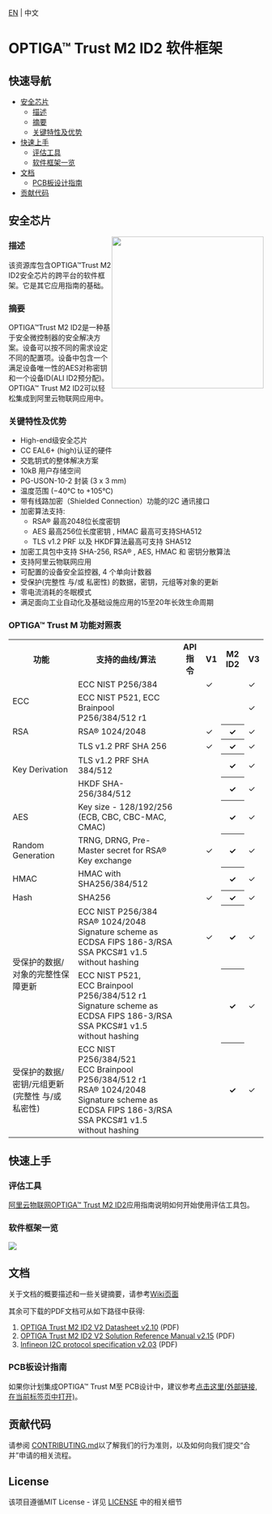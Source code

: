 [EN](./README.md) | 中文

# OPTIGA&trade; Trust M2 ID2 软件框架

## 快速导航

* [安全芯片](#安全芯片)
  * [描述](#描述)
  * [摘要](#摘要)
  * [关键特性及优势](#关键特性及优势)
* [快速上手](#快速上手)
  * [评估工具](#评估工具)
  * [软件框架一览](#软件框架一览)
* [文档](#文档)
  * [PCB板设计指南](#PCB板设计指南)
* [贡献代码](#贡献代码)


## 安全芯片

<img src="https://github.com/Infineon/Assets/raw/master/Pictures/lowres-OPTIGA%20Trust%20M2%20ID2%2010-2%20plain.tif.png" width="300" style="float:right">

### 描述

该资源库包含OPTIGA™Trust M2 ID2安全芯片的跨平台的软件框架。它是其它应用指南的基础。

### 摘要

OPTIGA™Trust M2 ID2是一种基于安全微控制器的安全解决方案。设备可以按不同的需求设定不同的配置项。设备中包含一个满足设备唯一性的AES对称密钥和一个设备ID(ALI ID2预分配)。OPTIGA™ Trust M2 ID2可以轻松集成到阿里云物联网应用中。

### 关键特性及优势

* High-end级安全芯片
* CC EAL6+ (high)认证的硬件
* 交匙钥式的整体解决方案
* 10kB 用户存储空间
* PG-USON-10-2 封装 (3 x 3 mm)
* 温度范围 (−40°C to +105°C)
* 带有线路加密（Shielded Connection）功能的I2C 通讯接口
* 加密算法支持: 
  * RSA® 最高2048位长度密钥
  * AES 最高256位长度密钥 , HMAC 最高可支持SHA512
  * TLS v1.2 PRF 以及 HKDF算法最高可支持 SHA512
* 加密工具包中支持 SHA-256, RSA® , AES, HMAC 和 密钥分散算法
* 支持阿里云物联网应用
* 可配置的设备安全监控器, 4 个单向计数器
* 受保护(完整性 与/或 私密性) 的数据，密钥，元组等对象的更新
* 零电流消耗的冬眠模式
* 满足面向工业自动化及基础设施应用的15至20年长效生命周期  

### OPTIGA&trade; Trust M 功能对照表

<table class="tg">
  <tr>
    <th class="tg-fymr">功能</th>
    <th class="tg-fymr">支持的曲线/算法</th>
    <th class="tg-fymr">API 指令</th>
    <th class="tg-fymr">V1</th>
    <th class="tg-fymr">M2 ID2</th>
    <th class="tg-fymr">V3</th>
  </tr>
  <tr>
    <td class="tg-c3ow" rowspan="2">ECC</td>
    <td class="tg-0pky">ECC NIST P256/384 </td>
    <td class="tg-0pky"></td>
    <td class="tg-0pky">✓</td>
    <td class="tg-0pky"> </td>
    <td class="tg-0pky">✓</td>
  </tr>
  <tr>
    <td class="tg-0pky">ECC NIST P521, ECC Brainpool P256/384/512 r1</td>
    <td class="tg-0pky"></td>
    <td class="tg-0pky"> </td>
    <td class="tg-0pky"> </td>
    <td class="tg-0pky">✓</td>
  </tr>
  <tr>
    <td class="tg-c3ow">RSA</td>
    <td class="tg-0pky">RSA® 1024/2048 </td>
    <td class="tg-0pky"></td>
    <td class="tg-0pky">✓</td>
    <th class="tg-0pky">✓</th>
    <td class="tg-0pky">✓</td>
  </tr>
  <tr>
    <td class="tg-c3ow" rowspan="3">Key Derivation</td>
    <td class="tg-0pky">TLS v1.2 PRF SHA 256 </td>
    <td class="tg-0pky"></td>
    <td class="tg-0pky">✓</td>
    <th class="tg-0pky">✓</th>
    <td class="tg-0pky">✓</td>
  </tr>
  <tr>
    <td class="tg-0pky">TLS v1.2 PRF SHA 384/512 </td>
    <td class="tg-0pky"></td>
    <td class="tg-0pky"> </td>
    <th class="tg-0pky">✓</th>
    <td class="tg-0pky">✓</td>
  </tr>
  <tr>
    <td class="tg-0pky">HKDF SHA-256/384/512  </td>
    <td class="tg-0pky"></td>
    <td class="tg-0pky"> </td>
    <th class="tg-0pky">✓</th>
    <td class="tg-0pky">✓</td>
  </tr>
  <tr>
    <td class="tg-c3ow">AES</td>
    <td class="tg-0pky">Key size - 128/192/256 (ECB, CBC, CBC-MAC, CMAC)</td>
    <td class="tg-0pky"></td>
    <td class="tg-0pky"> </td>
    <th class="tg-0pky">✓</th>
    <td class="tg-0pky">✓</td>
  </tr>
  <tr>
    <td class="tg-c3ow">Random Generation</td>
    <td class="tg-0pky">TRNG, DRNG, Pre-Master secret for RSA® Key exchange</td>
    <td class="tg-0pky"></td>
    <td class="tg-0pky">✓</td>
    <th class="tg-0pky">✓</th>
    <td class="tg-0pky">✓</td>
  </tr>
  <tr>
    <td class="tg-c3ow">HMAC</td>
    <td class="tg-0pky">HMAC with SHA256/384/512 </td>
    <td class="tg-0pky"></td>
    <td class="tg-0pky"> </td>
    <th class="tg-0pky">✓</th>
    <td class="tg-0pky">✓</td>
  </tr>
  <tr>
    <td class="tg-c3ow">Hash </td>
    <td class="tg-0pky">SHA256 </td>
    <td class="tg-0pky"></td>
    <td class="tg-0pky">✓</td>
    <th class="tg-0pky">✓</th>
    <td class="tg-0pky">✓</td>
  </tr>
  <tr>
    <td class="tg-c3ow" rowspan="2">受保护的数据/对象的完整性保障更新</td>
    <td class="tg-0pky">ECC NIST P256/384</br>RSA® 1024/2048 </br>Signature scheme as ECDSA FIPS 186-3/RSA SSA PKCS#1 v1.5 without hashing </td>
    <td class="tg-0pky"></td>
    <td class="tg-0pky">✓</td>
    <th class="tg-0pky">✓</th> 
    <td class="tg-0pky">✓</td>
  </tr>
  <tr>
    <td class="tg-c3ow">ECC NIST P521,</br>ECC Brainpool P256/384/512 r1</br>Signature scheme as ECDSA FIPS 186-3/RSA SSA PKCS#1 v1.5 without hashing</td>
    <td class="tg-0pky"></td>
    <td class="tg-0pky"> </td>
    <th class="tg-0pky">✓</th> 
    <td class="tg-0pky">✓</td>
  </tr>
  <tr>
    <td class="tg-c3ow">受保护的数据/密钥/元组更新 (完整性 与/或 私密性)</td>
    <td class="tg-0pky">ECC NIST P256/384/521</br>ECC Brainpool P256/384/512 r1</br>RSA® 1024/2048</br>Signature scheme as ECDSA FIPS 186-3/RSA SSA PKCS#1 v1.5 without hashing</td>
    <td class="tg-0pky"></td>
    <td class="tg-0pky"> </td>
    <th class="tg-0pky">✓</th>
    <td class="tg-0pky">✓</td>
  </tr>
</table>

## 快速上手

### 评估工具

[阿里云物联网OPTIGA™ Trust M2 ID2](https://github.com/Infineon/alios-things-optiga-trust-m)应用指南说明如何开始使用评估工具包。

### 软件框架一览

![](https://github.com/Infineon/Assets/raw/master/Pictures/optiga_trust_m_system_block_diagram_v2id2.png)

## 文档

关于文档的概要描述和一些关键摘要，请参考[Wiki页面](https://github.com/Infineon/optiga-trust-m2-id2/wiki)

其余可下载的PDF文档可从如下路径中获得:
1. [OPTIGA Trust M2 ID2 V2 Datasheet v2.10](documents/OPTIGA_Trust_M2_ID2_V2_Datasheet_v2.10.pdf) (PDF)
2. [OPTIGA Trust M2 ID2 V2 Solution Reference Manual v2.15](documents/OPTIGA_Trust_M2_ID2_V2_Solution_Reference_Manual_v2.15.pdf) (PDF)
3. [Infineon I2C protocol specification v2.03](documents/Infineon_I2C_Protocol_v2.03.pdf) (PDF)

### PCB板设计指南

如果你计划集成OPTIGA™ Trust M至 PCB设计中，建议参考[点击这里(外部链接,在当前标签页中打开)](https://www.infineon.com/dgdl/Infineon-Recommendations_for_Board_Assembly_xQFN-P-v01_00-EN.pdf?fileId=5546d462580663ef015806ab383a05bf)。

## <a name="contributing"></a>贡献代码

请参阅 [CONTRIBUTING.md](CONTRIBUTING.md)以了解我们的行为准则，以及如何向我们提交“合并”申请的相关流程。

## <a name="license"></a>License
该项目遵循MIT License - 详见 [LICENSE](LICENSE) 中的相关细节
